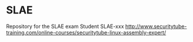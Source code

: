 # SLAE
Repository for the SLAE exam
Student SLAE-xxx
http://www.securitytube-training.com/online-courses/securitytube-linux-assembly-expert/
